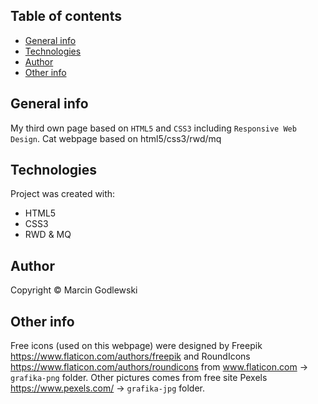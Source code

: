 ## Table of contents
* [General info](#general-info)
* [Technologies](#technologies)
* [Author](#author)
* [Other info](#other-info)

## General info
My third own page based on `HTML5` and `CSS3` including `Responsive Web Design`.
Cat webpage based on html5/css3/rwd/mq

## Technologies
Project was created with:
* HTML5
* CSS3
* RWD & MQ

## Author
Copyright © Marcin Godlewski

## Other info
Free icons (used on this webpage) were designed by Freepik https://www.flaticon.com/authors/freepik and RoundIcons https://www.flaticon.com/authors/roundicons from www.flaticon.com -> `grafika-png` folder.
Other pictures comes from free site Pexels https://www.pexels.com/ -> `grafika-jpg` folder.
